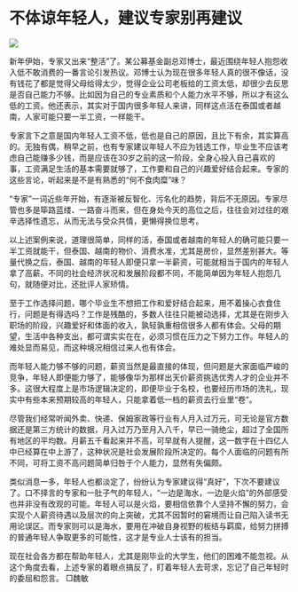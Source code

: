 # 不体谅年轻人，建议专家别再建议

![](https://inews.gtimg.com/newsapp_bt/0/15638068221/1000)

新年伊始，专家又出来“整活”了。某公募基金副总邓博士，最近围绕年轻人抱怨收入低不敢消费的一番言论引发热议。邓博士认为现在很多年轻人真的很不像话，没有钱花了都是觉得父母给得太少，觉得企业公司老板给的工资太低，却很少去反思是否自己能力不够。比如因为自己的专业素质和个人能力水平不够，所以才有这么低的工资。他还表示，其实对于国内很多年轻人来讲，同样这点活在泰国或者越南，人家可能只要一半工资，一样能干。

专家言下之意是国内年轻人工资不低，低也是自己的原因，且比下有余，其实算高的。无独有偶，稍早之前，也有专家建议年轻人不应为钱选工作，毕业生不应该考虑自己能赚多少钱，而是应该在30岁之前的这一阶段，全身心投入自己喜欢的事，工资满足生活的基本需要就够了，工作要和自己的兴趣爱好结合起来。专家的这些言论，听起来是不是有熟悉的“何不食肉糜”味？

“专家”一词近些年开始，有逐渐被反智化、污名化的趋势，背后不无原因。专家尽管也多是筚路蓝缕、一路奋斗而来，但在身处今天的高位之后，往往会对过往的艰辛选择性遗忘，从而无法与受众共情，更懒得换位思考。

以上述案例来说，道理很简单，同样的活，泰国或者越南的年轻人的确可能只要一半工资就能干，但泰国、越南的物价、消费水准，尤其是房价，显然差别甚大。等量代换之后，泰国、越南的年轻人即便只拿一半薪资，可能就相当于国内的年轻人拿了高薪。不同的社会经济状况和发展阶段都不同，不能简单因为年轻人抱怨几句，就随便对比，还批评人家矫情。

至于工作选择问题，哪个毕业生不想把工作和爱好结合起来，用不着操心衣食住行，问题是有得选吗？工作是残酷的，多数人往往只能被动选择，尤其是在刚步入职场的阶段，兴趣爱好和体面的收入，孰轻孰重相信很多人都有体会。父母的期望，生活中各种支出，都可谓实实在在，必须习惯在压力之下努力工作。年轻人的难处显而易见，而这种境况相信过来人也有体会。

而年轻人能力够不够的问题，薪资当然是最直接的体现，但问题是大家面临严峻的竞争，年轻人即便能力够了，能够像华为那样出天价薪资挑选优秀人才的企业并不多。这很大程度上是市场逻辑决定的，即便毕业于名校，也要经历市场的洗礼，现实中有些本来预期较高的年轻人，只能拿着低一档的薪资去行业里“卷”。

尽管我们经常听闻外卖、快递、保姆家政等行业有人月入过万元，可无论是官方数据还是第三方统计的数据，月入过万乃至月入八千，早已一骑绝尘，超过了全国所有地区的平均数。月薪五千看起来并不高，可早就有人提醒，这一数字在十四亿人中已经算在中上游了，这种状况是社会发展阶段所决定的。每个人面临的问题有所不同，可将工资不高问题简单归咎于个人能力，显然有失偏颇。

类似消息一多，年轻人也都淡定了，纷纷认为专家建议得“真好”，下次不要建议了。口不择言的专家和一肚子气的年轻人，“一边是海水，一边是火焰”的外部感受也并非没有改观的可能。年轻人可以是火焰，要相信依靠个人坚持不懈的努力，会实现个人薪资待遇以及层次的向上突破，尤其不因暂时的窘境而让自己陷入读书无用论误区。而专家则可以是海水，要用在冲破自身视野的板结与羁縻，给努力拼搏的普通年轻人争取更多的可能性，这才是专业人士该有的担当。

现在社会各方都在帮助年轻人，尤其是刚毕业的大学生，他们的困难不能忽视。从这个角度去看，上述专家的着眼点搞反了，盯着年轻人去苛求，忘记了自己年轻时的委屈和怨言。
□魏敏


